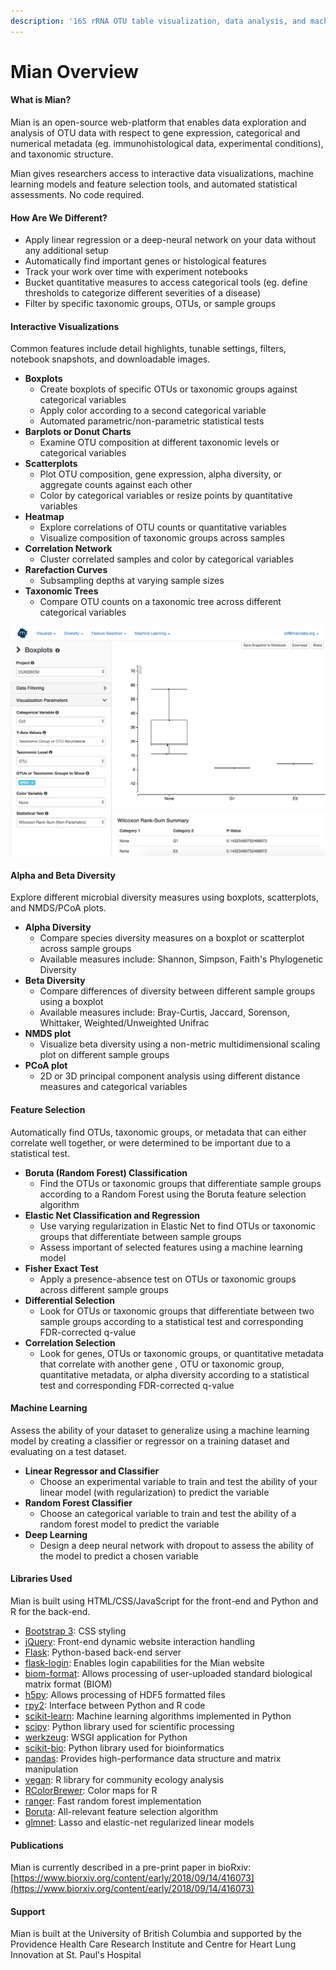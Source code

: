```yaml
---
description: '16S rRNA OTU table visualization, data analysis, and machine learning'
---
```


# Mian Overview

#### What is Mian?

Mian is an open-source web-platform that enables data exploration and analysis of OTU data with respect to gene expression, categorical and numerical metadata \(eg. immunohistological data, experimental conditions\), and taxonomic structure. 

Mian gives researchers access to interactive data visualizations, machine learning models and feature selection tools, and automated statistical assessments. No code required. 

#### How Are We Different?

* Apply linear regression or a deep-neural network on your data without any additional setup
* Automatically find important genes or histological features
* Track your work over time with experiment notebooks
* Bucket quantitative measures to access categorical tools \(eg. define thresholds to categorize different severities of a disease\)
* Filter by specific taxonomic groups, OTUs, or sample groups

#### Interactive Visualizations

Common features include detail highlights, tunable settings, filters, notebook snapshots, and downloadable images. 

* **Boxplots**
  * Create boxplots of specific OTUs or taxonomic groups against categorical variables
  * Apply color according to a second categorical variable
  * Automated parametric/non-parametric statistical tests
* **Barplots or Donut Charts**
  * Examine OTU composition at different taxonomic levels or categorical variables
* **Scatterplots**
  * Plot OTU composition, gene expression, alpha diversity, or aggregate counts against each other
  * Color by categorical variables or resize points by quantitative variables
* **Heatmap**
  * Explore correlations of OTU counts or quantitative variables
  * Visualize composition of taxonomic groups across samples
* **Correlation Network**
  * Cluster correlated samples and color by categorical variables
* **Rarefaction Curves**
  * Subsampling depths at varying sample sizes
* **Taxonomic Trees**
  * Compare OTU counts on a taxonomic tree across different categorical variables

![Boxplot visualization example with automated statistical test result](.gitbook/assets/boxplots.png)

#### Alpha and Beta Diversity

Explore different microbial diversity measures using boxplots, scatterplots, and NMDS/PCoA plots.

* **Alpha Diversity**
  * Compare species diversity measures on a boxplot or scatterplot across sample groups 
  * Available measures include: Shannon, Simpson, Faith's Phylogenetic Diversity
* **Beta Diversity**
  * Compare differences of diversity between different sample groups using a boxplot
  * Available measures include: Bray-Curtis, Jaccard, Sorenson, Whittaker, Weighted/Unweighted Unifrac
* **NMDS plot**
  * Visualize beta diversity using a non-metric multidimensional scaling plot on different sample groups
* **PCoA plot**
  * 2D or 3D principal component analysis using different distance measures and categorical variables

#### Feature Selection <a id="alpha-and-beta-diversity"></a>

Automatically find OTUs, taxonomic groups, or ‌metadata that can either correlate well together, or were determined to be important due to a statistical test.

* **Boruta \(Random Forest\) Classification**
  * Find the OTUs or taxonomic groups that differentiate sample groups according to a Random Forest using the Boruta feature selection algorithm
* **Elastic Net Classification and Regression**
  * Use varying regularization in Elastic Net to find OTUs or taxonomic groups that differentiate between sample groups
  * Assess important of selected features using a machine learning model
* **Fisher Exact Test**
  * Apply a presence-absence test on OTUs or taxonomic groups across different sample groups
* **Differential Selection**
  * Look for OTUs or taxonomic groups that differentiate between two sample groups according to a statistical test and corresponding FDR-corrected q-value
* **Correlation Selection**
  * Look for genes, OTUs or taxonomic groups, or quantitative metadata that correlate with another gene , OTU or taxonomic group, quantitative metadata, or alpha diversity according to a statistical test and corresponding FDR-corrected q-value

#### Machine Learning <a id="alpha-and-beta-diversity"></a>

Assess the ability of your dataset to generalize using a machine learning model by creating a classifier or regressor on a training dataset and evaluating on a test dataset.

* **Linear Regressor and Classifier**
  * Choose an experimental variable to train and test the ability of your linear model \(with regularization\) to predict the variable
* **Random Forest Classifier**
  * Choose an categorical variable to train and test the ability of a random forest model to predict the variable
* **Deep Learning**
  * Design a deep neural network with dropout to assess the ability of the model to predict a chosen variable

#### Libraries Used

Mian is built using HTML/CSS/JavaScript for the front-end and Python and R for the back-end.

* [Bootstrap 3](https://getbootstrap.com/docs/3.3/getting-started/): CSS styling    
* [jQuery](https://jquery.com/): Front-end dynamic website interaction handling    
* [Flask](http://flask.pocoo.org/): Python-based back-end server    
* [flask-login](https://github.com/maxcountryman/flask-login): Enables login capabilities for the Mian website    
* [biom-format](https://github.com/biocore/biom-format): Allows processing of user-uploaded standard biological matrix format \(BIOM\)     
* [h5py](https://github.com/h5py/h5py): Allows processing of HDF5 formatted files    
* [rpy2](https://rpy2.readthedocs.io/): Interface between Python and R code    
* [scikit-learn](https://scikit-learn.org/stable/): Machine learning algorithms implemented in Python    
* [scipy](https://www.scipy.org/): Python library used for scientific processing    
* [werkzeug](https://github.com/pallets/werkzeug): WSGI application for Python    
* [scikit-bio](http://scikit-bio.org/): Python library used for bioinformatics    
* [pandas](https://pandas.pydata.org/): Provides high-performance data structure and matrix manipulation    
* [vegan](https://cran.r-project.org/web/packages/vegan/vegan.pdf): R library for community ecology analysis     
* [RColorBrewer](https://www.rdocumentation.org/packages/RColorBrewer/versions/1.1-2/topics/RColorBrewer): Color maps for R    
* [ranger](https://cran.r-project.org/web/packages/ranger/ranger.pdf): Fast random forest implementation    
* [Boruta](https://cran.r-project.org/web/packages/Boruta/Boruta.pdf): All-relevant feature selection algorithm    
* [glmnet](https://cran.r-project.org/web/packages/glmnet/glmnet.pdf): Lasso and elastic-net regularized linear models    

#### Publications

Mian is currently described in a pre-print paper in bioRxiv: [https://www.biorxiv.org/content/early/2018/09/14/416073](https://www.biorxiv.org/content/early/2018/09/14/416073)

#### Support

Mian is built at the University of British Columbia and supported by the Providence Health Care Research Institute and Centre for Heart Lung Innovation at St. Paul's Hospital


